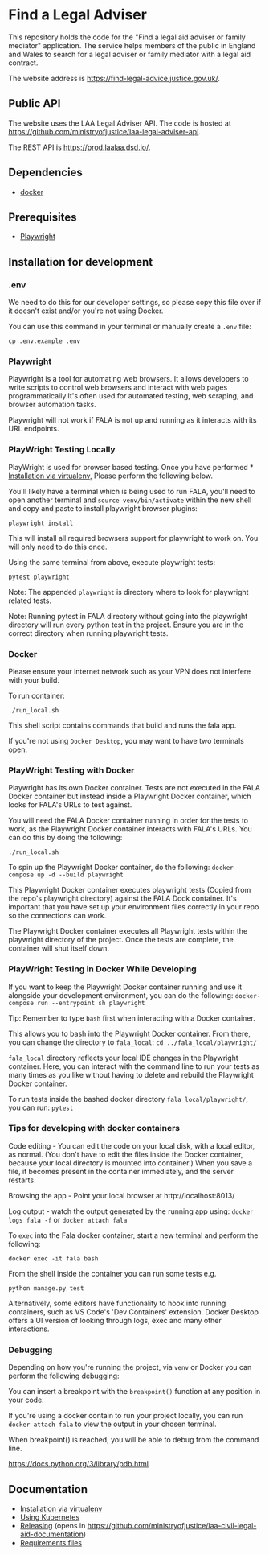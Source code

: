 # Find a Legal Adviser

This repository holds the code for the "Find a legal aid adviser or family mediator" application. The service helps members of the public in England and Wales to search for a legal adviser or family mediator with a legal aid contract.

The website address is https://find-legal-advice.justice.gov.uk/.

## Public API

The website uses the LAA Legal Adviser API. The code is hosted at https://github.com/ministryofjustice/laa-legal-adviser-api.

The REST API is https://prod.laalaa.dsd.io/.


## Dependencies
- [docker](https://www.docker.com/)

## Prerequisites
- [Playwright](https://playwright.dev/python/) 

## Installation for development

### .env

We need to do this for our developer settings, so please copy this file over if it doesn't exist and/or you're not using Docker. 

You can use this command in your terminal or manually create a `.env` file: 

`cp .env.example .env` 

### Playwright

Playwright is a tool for automating web browsers. It allows developers to write scripts to control web browsers and 
interact with web pages programmatically.It's often used for automated testing, web scraping, and 
browser automation tasks.

Playwright will not work if FALA is not up and running as it interacts with its URL endpoints.

### PlayWright Testing Locally

PlayWright is used for browser based testing. Once you have performed * [Installation via virtualenv,](docs/virtual-env.md) Please perform the following below.

You'll likely have a terminal which is being used to run FALA, you'll need to open another terminal
and `source venv/bin/activate` within the new shell and copy and paste to install playwright browser plugins:

`playwright install`

This will install all required browsers support for playwright to work on. You will only need to do this once.

Using the same terminal from above, execute playwright tests:

`pytest playwright`

Note: The appended `playwright` is directory where to look for playwright related tests.

Note: Running pytest in FALA directory without going into the playwright directory will run every python test in the 
project. Ensure you are in the correct directory when running playwright tests.

### Docker

Please ensure your internet network such as your VPN does not interfere with your build.

To run container:

`./run_local.sh`

This shell script contains commands that build and runs the fala app.

If you're not using `Docker Desktop`, you may want to have two terminals open.

### PlayWright Testing with Docker

Playwright has its own Docker container. Tests are not executed in the FALA Docker container but instead inside a 
Playwright Docker container, which looks for FALA's URLs to test against.

You will need the FALA Docker container running in order for the tests to work, as the Playwright Docker container 
interacts with FALA's URLs. You can do this by doing the following:

`./run_local.sh`

To spin up the Playwright Docker container, do the following:
`docker-compose up -d --build playwright`

This Playwright Docker container executes playwright tests (Copied from the repo's playwright directory) 
against the FALA Dock container. It's important that you have set up your environment files correctly in your repo so
the connections can work.

The Playwright Docker container executes all Playwright tests within the playwright directory of the project. 
Once the tests are complete, the container will shut itself down.

### PlayWright Testing in Docker While Developing

If you want to keep the Playwright Docker container running and use it alongside your development environment, 
you can do the following:
`docker-compose run --entrypoint sh playwright`

Tip: Remember to type `bash` first when interacting with a Docker container.

This allows you to bash into the Playwright Docker container. From there, you can change the directory to `fala_local`:
`cd ../fala_local/playwright/`

`fala_local` directory reflects your local IDE changes in the Playwright container. Here, you can interact with the 
command line to run your tests as many times as you like without having to delete and rebuild the Playwright Docker 
container.

To run tests inside the bashed docker directory `fala_local/playwright/`, you can run:
`pytest`

### Tips for developing with docker containers

Code editing - You can edit the code on your local disk, with a local editor, as normal. (You don't have to edit the 
files inside the Docker container, because your local directory is mounted into container.) When you save a file, it 
becomes present in the container immediately, and the server restarts.

Browsing the app - Point your local browser at http://localhost:8013/

Log output - watch the output generated by the running app using: `docker logs fala -f` or `docker attach fala`

To `exec` into the Fala docker container, start a new terminal and perform the following:

`docker exec -it fala bash`

From the shell inside the container you can run some tests e.g.

`python manage.py test`

Alternatively, some editors have functionality to hook into running containers, such as VS Code's 'Dev Containers' 
extension. Docker Desktop offers a UI version of looking through logs, exec and many other interactions. 

### Debugging
Depending on how you're running the project, via `venv` or Docker you can perform the following debugging:

You can insert a breakpoint with the `breakpoint()` function at any position in your code.

If you're using a docker contain to run your project locally, you can run `docker attach fala` to view the output in 
your chosen terminal.

When breakpoint() is reached, you will be able to debug from the command line.

https://docs.python.org/3/library/pdb.html


## Documentation
* [Installation via virtualenv](docs/virtual-env.md)
* [Using Kubernetes](docs/kubernetes.md)
* [Releasing](https://github.com/ministryofjustice/laa-civil-legal-aid-documentation/blob/master/releasing/kubernetes.md)
(opens in https://github.com/ministryofjustice/laa-civil-legal-aid-documentation)
* [Requirements files](requirements/README.md)
